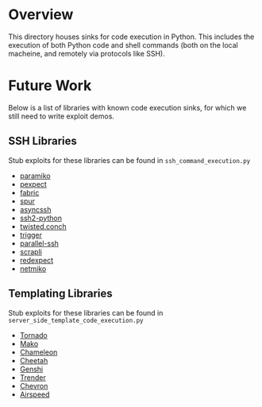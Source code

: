 # Overview

This directory houses sinks for code execution in Python. This includes the execution of both Python code and shell commands (both on the local macheine, and remotely via protocols like SSH).

# Future Work

Below is a list of libraries with known code execution sinks, for which we still need to write exploit demos.

## SSH Libraries

Stub exploits for these libraries can be found in `ssh_command_execution.py`

- [paramiko](http://docs.paramiko.org/en/stable/api/client.html#paramiko.client.SSHClient)
- [pexpect](https://pexpect.readthedocs.io/en/stable/api/pxssh.html)
- [fabric](https://docs.fabfile.org/en/1.12.1/tutorial.html)
- [spur](https://pypi.org/project/spur/)
- [asyncssh](https://asyncssh.readthedocs.io/en/latest/)
- [ssh2-python](https://pypi.org/project/ssh2-python/)
- [twisted.conch](https://twistedmatrix.com/documents/current/conch/howto/conch_client.html)
- [trigger](https://trigger.readthedocs.io/en/latest/examples.html#execute-commands-asynchronously-using-twisted)
- [parallel-ssh](https://github.com/ParallelSSH/parallel-ssh)
- [scrapli](https://github.com/carlmontanari/scrapli)
- [redexpect](https://github.com/Red-M/RedExpect/blob/master/examples/run_whoami.py)
- [netmiko](https://pypi.org/project/netmiko/)

## Templating Libraries

Stub exploits for these libraries can be found in `server_side_template_code_execution.py`

- [Tornado](https://www.tornadoweb.org/en/stable/template.html)
- [Mako](https://github.com/sqlalchemy/mako)
- [Chameleon](https://github.com/malthe/chameleon)
- [Cheetah](https://pythonhosted.org/Cheetah/)
- [Genshi](https://github.com/edgewall/genshi)
- [Trender](https://github.com/transceptor-technology/trender)
- [Chevron](https://github.com/github/securitylab/issues/github.com/noahmorrison/chevron)
- [Airspeed](https://github.com/purcell/airspeed/)
